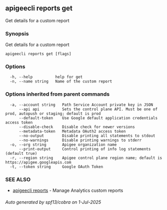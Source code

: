 ## apigeecli reports get

Get details for a custom report

### Synopsis

Get details for a custom report

```
apigeecli reports get [flags]
```

### Options

```
  -h, --help          help for get
  -n, --name string   Name of the custom report
```

### Options inherited from parent commands

```
  -a, --account string   Path Service Account private key in JSON
      --api api          Sets the control plane API. Must be one of prod, autopush or staging; default is prod
      --default-token    Use Google default application credentials access token
      --disable-check    Disable check for newer versions
      --metadata-token   Metadata OAuth2 access token
      --no-output        Disable printing all statements to stdout
      --no-warnings      Disable printing warnings to stderr
  -o, --org string       Apigee organization name
      --print-output     Control printing of info log statements (default true)
  -r, --region string    Apigee control plane region name; default is https://apigee.googleapis.com
  -t, --token string     Google OAuth Token
```

### SEE ALSO

* [apigeecli reports](apigeecli_reports.md)	 - Manage Analytics custom reports

###### Auto generated by spf13/cobra on 1-Jul-2025
